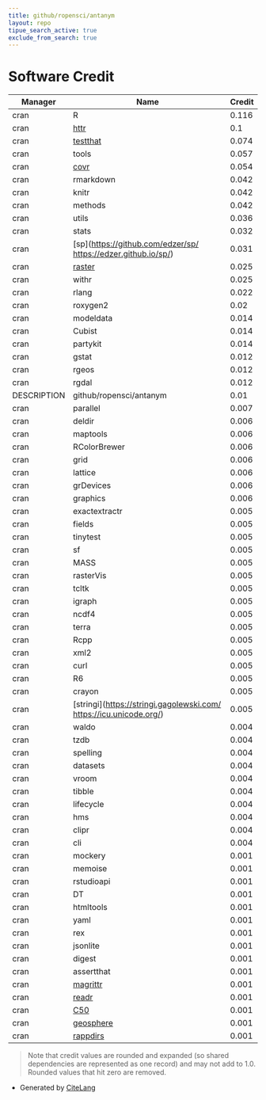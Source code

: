 ```yaml
---
title: github/ropensci/antanym
layout: repo
tipue_search_active: true
exclude_from_search: true
---
```

# Software Credit

|Manager|Name|Credit|
|-------|----|------|
|cran|R|0.116|
|cran|[httr](https://httr.r-lib.org/)|0.1|
|cran|[testthat](https://testthat.r-lib.org)|0.074|
|cran|tools|0.057|
|cran|[covr](https://covr.r-lib.org)|0.054|
|cran|rmarkdown|0.042|
|cran|knitr|0.042|
|cran|methods|0.042|
|cran|utils|0.036|
|cran|stats|0.032|
|cran|[sp](https://github.com/edzer/sp/ https://edzer.github.io/sp/)|0.031|
|cran|[raster](https://rspatial.org/raster)|0.025|
|cran|withr|0.025|
|cran|rlang|0.022|
|cran|roxygen2|0.02|
|cran|modeldata|0.014|
|cran|Cubist|0.014|
|cran|partykit|0.014|
|cran|gstat|0.012|
|cran|rgeos|0.012|
|cran|rgdal|0.012|
|DESCRIPTION|github/ropensci/antanym|0.01|
|cran|parallel|0.007|
|cran|deldir|0.006|
|cran|maptools|0.006|
|cran|RColorBrewer|0.006|
|cran|grid|0.006|
|cran|lattice|0.006|
|cran|grDevices|0.006|
|cran|graphics|0.006|
|cran|exactextractr|0.005|
|cran|fields|0.005|
|cran|tinytest|0.005|
|cran|sf|0.005|
|cran|MASS|0.005|
|cran|rasterVis|0.005|
|cran|tcltk|0.005|
|cran|igraph|0.005|
|cran|ncdf4|0.005|
|cran|terra|0.005|
|cran|Rcpp|0.005|
|cran|xml2|0.005|
|cran|curl|0.005|
|cran|R6|0.005|
|cran|crayon|0.005|
|cran|[stringi](https://stringi.gagolewski.com/ https://icu.unicode.org/)|0.005|
|cran|waldo|0.004|
|cran|tzdb|0.004|
|cran|spelling|0.004|
|cran|datasets|0.004|
|cran|vroom|0.004|
|cran|tibble|0.004|
|cran|lifecycle|0.004|
|cran|hms|0.004|
|cran|clipr|0.004|
|cran|cli|0.004|
|cran|mockery|0.001|
|cran|memoise|0.001|
|cran|rstudioapi|0.001|
|cran|DT|0.001|
|cran|htmltools|0.001|
|cran|yaml|0.001|
|cran|rex|0.001|
|cran|jsonlite|0.001|
|cran|digest|0.001|
|cran|assertthat|0.001|
|cran|[magrittr](https://magrittr.tidyverse.org)|0.001|
|cran|[readr](https://readr.tidyverse.org)|0.001|
|cran|[C50](https://topepo.github.io/C5.0/)|0.001|
|cran|[geosphere](NA)|0.001|
|cran|[rappdirs](https://rappdirs.r-lib.org)|0.001|


> Note that credit values are rounded and expanded (so shared dependencies are represented as one record) and may not add to 1.0. Rounded values that hit zero are removed.


- Generated by [CiteLang](https://github.com/vsoch/citelang)
